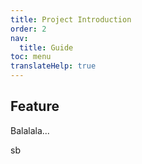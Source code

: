 ```yaml
---
title: Project Introduction
order: 2
nav:
  title: Guide
toc: menu
translateHelp: true
---
```


## Feature

Balalala...

sb